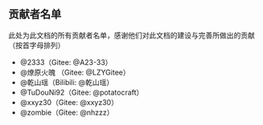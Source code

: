 ## 贡献者名单
此处为此文档的所有贡献者名单，感谢他们对此文档的建设与完善所做出的贡献（按首字母排列）

- @2333（Gitee: @A23-33）
- @燎原火魄 （Gitee: @LZYGitee）
- @乾山瑶（Bilibili: @乾山瑶）
- @TuDouNi92（Gitee: @potatocraft）
- @xxyz30（Gitee: @xxyz30）
- @zombie（Gitee: @nhzzz）
